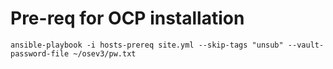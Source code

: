 # Pre-req for OCP installation

	ansible-playbook -i hosts-prereq site.yml --skip-tags "unsub" --vault-password-file ~/osev3/pw.txt

